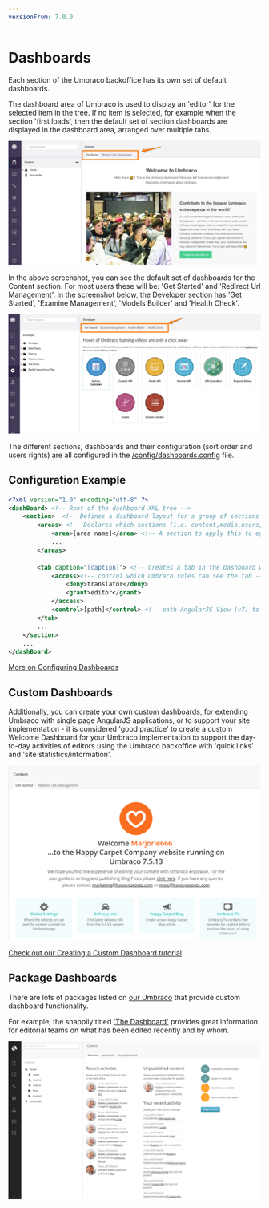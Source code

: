 ```yaml
---
versionFrom: 7.0.0
---
```


# Dashboards

Each section of the Umbraco backoffice has its own set of default dashboards.

The dashboard area of Umbraco is used to display an 'editor' for the selected item in the tree. If no item is selected, for example when the section 'first loads', then the default set of section dashboards are displayed in the dashboard area, arranged over multiple tabs.

![Content Section Dashboards](images/content-dashboards.png)

In the above screenshot, you can see the default set of dashboards for the Content section. For most users these will be: 'Get Started' and 'Redirect Url Management'. In the screenshot below, the Developer section has 'Get Started', 'Examine Management', 'Models Builder' and 'Health Check'.

![Developer Section Dashboards](images/developer-dashboards.png)

The different sections, dashboards and their configuration (sort order and users rights) are all configured in the [/config/dashboards.config](../../Reference/Config/dashboard/index.md) file.

## Configuration Example

```xml
<?xml version="1.0" encoding="utf-8" ?> 
<dashBoard> <!-- Root of the dashboard XML tree -->
	<section>  <!-- Defines a dashboard layout for a group of sections -->
		<areas> <!-- Declares which sections (i.e. content,media,users,[your own]-->
			<area>[area name]</area> <!-- A section to apply this to eg 'content' -->
			...
		</areas>

		<tab caption="[caption]"> <!-- Creates a tab in the Dashboard with the assigned caption -->
			<access><!-- control which Umbraco roles can see the tab -->
				<deny>translator</deny>
				<grant>editor</grant>
			</access>
			<control>[path]</control> <!-- path AngularJS View (v7) to load into the tab -->
		</tab>
		...
	</section>
	...
</dashBoard>
```

[More on Configuring Dashboards](../../Reference/Config/dashboard/index.md)

## Custom Dashboards

Additionally, you can create your own custom dashboards, for extending Umbraco with single page AngularJS applications, or to support your site implementation - it is considered 'good practice' to create a custom Welcome Dashboard for your Umbraco implementation to support the day-to-day activities of editors using the Umbraco backoffice with 'quick links' and 'site statistics/information'.

![Example Custom Welcome Dashboard](images/welcome-example.png)

[Check out our Creating a Custom Dashboard tutorial](../../Tutorials/Creating-a-Custom-Dashboard/index.md)

## Package Dashboards

There are lots of packages listed on <a href="/projects/?category=Backoffice%20extensions">our Umbraco</a> that provide custom dashboard functionality.

For example, the snappily titled <a href="/projects/backoffice-extensions/the-dashboard/">'The Dashboard'</a> provides great information for editorial teams on what has been edited recently and by whom.

!['The Dashboard' Dashboard Package](images/the-dashboard-package.png)


